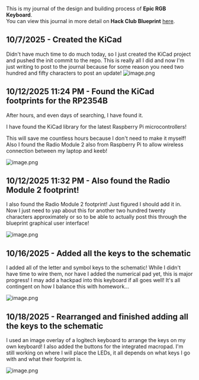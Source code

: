 <!--
  ===================    !!READ THIS NOTICE!!   ====================
  DO NOT edit this file manually. Your changes WILL BE OVERWRITTEN!
  This journal is auto generated and updated by Hack Club Blueprint.
  To edit this file, please edit your journal entries on Blueprint.
  ==================================================================
-->

This is my journal of the design and building process of **Epic RGB Keyboard**.  
You can view this journal in more detail on **Hack Club Blueprint** [here](https://blueprint.hackclub.com/projects/217).


## 10/7/2025 - Created the KiCad  

Didn't have much time to do much today, so I just created the KiCad project and pushed the init commit to the repo. This is really all I did and now I'm just writing to post to the journal because for some reason you need two hundred and fifty characters to post an update! ![image.png](https://blueprint.hackclub.com/user-attachments/blobs/proxy/eyJfcmFpbHMiOnsiZGF0YSI6MTAwNCwicHVyIjoiYmxvYl9pZCJ9fQ==--fbe3f56bc08c941de03a781369a5a0fbd45eb5e4/image.png)
  

## 10/12/2025 11:24 PM - Found the KiCad footprints for the RP2354B  

After hours, and even days of searching, I have found it. 

I have found the KiCad library for the latest Raspberry Pi microcontrollers!

This will save me countless hours because I don't need to make it myself! Also I found the Radio Module 2 also from Raspberry Pi to allow wireless connection between my laptop and keeb!

![image.png](https://blueprint.hackclub.com/user-attachments/blobs/proxy/eyJfcmFpbHMiOnsiZGF0YSI6MTkzOCwicHVyIjoiYmxvYl9pZCJ9fQ==--6ddc522820bb6f2ed41197f3bf3bbc17bf3879e2/image.png)
  

## 10/12/2025 11:32 PM - Also found the Radio Module 2 footprint!  

I also found the Radio Module 2 footprint! Just figured I should add it in. Now I just need to yap about this for another two hundred twenty characters approximately or so to be able to actually post this through the blueprint graphical user interface!

![image.png](https://blueprint.hackclub.com/user-attachments/blobs/proxy/eyJfcmFpbHMiOnsiZGF0YSI6MTkzOSwicHVyIjoiYmxvYl9pZCJ9fQ==--345508e707783c2888e1055093cd6a8ddc7045e1/image.png)
  

## 10/16/2025 - Added all the keys to the schematic  

I added all of the letter and symbol keys to the schematic! While I didn't have time to wire them, nor have I added the numerical pad yet, this is major progress! I may add a hackpad into this keyboard if all goes well! It's all contingent on how I balance this with homework...

![image.png](https://blueprint.hackclub.com/user-attachments/blobs/proxy/eyJfcmFpbHMiOnsiZGF0YSI6MjQ3OSwicHVyIjoiYmxvYl9pZCJ9fQ==--99771142316acb4d317ccf6c3d5d8a9daefe5226/image.png)
  

## 10/18/2025 - Rearranged and finished adding all the keys to the schematic  

I used an image overlay of a logitech keyboard to arrange the keys on my own keyboard! I also added the buttons for the integrated macropad. I'm still working on where I will place the LEDs, it all depends on what keys I go with and what their footprint is.

![image.png](https://blueprint.hackclub.com/user-attachments/blobs/proxy/eyJfcmFpbHMiOnsiZGF0YSI6MzAwMiwicHVyIjoiYmxvYl9pZCJ9fQ==--3b1e60279c05dc4e29d0b8f8acff2986fd5e87e4/image.png)
  

